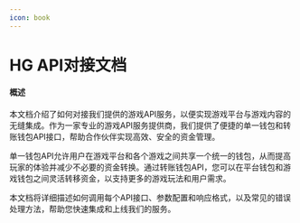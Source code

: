 ```yaml
---
icon: book
---
```


# HG API对接文档

#### 概述 <a href="#gai-shu" id="gai-shu"></a>

本文档介绍了如何对接我们提供的游戏API服务，以便实现游戏平台与游戏内容的无缝集成。作为一家专业的游戏API服务提供商，我们提供了便捷的单一钱包和转账钱包API接口，帮助合作伙伴实现高效、安全的资金管理。

单一钱包API允许用户在游戏平台和各个游戏之间共享一个统一的钱包，从而提高玩家的体验并减少不必要的资金转换。通过转账钱包API，您可以在平台钱包和游戏钱包之间灵活转移资金，以支持更多的游戏玩法和用户需求。

本文档将详细描述如何调用每个API接口、参数配置和响应格式，以及常见的错误处理方法，帮助您快速集成和上线我们的服务。
